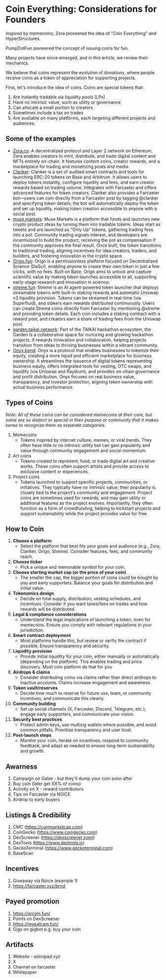 # Coin Everything: Considerations for Founders

Inspired by memecoins, Zora pioneered the idea of "Coin Everything" and HyperStructures.

PumpDotFun pioneered the concept of issuing coins for fun.

Many projects have since emerged, and in this article, we review their mechanics.

We believe that coins represent the evolution of donations, where people receive coins as a token of appreciation for supporting projects.

First, let's introduce the idea of coins. Coins are special tokens that:
1. Are instantly tradable via liquidity pools (LPs)
2. Have no intrinsic value, such as utility or governance
3. Can allocate a small portion to creators
4. Sometimes include a tax on trades
5. Are available on many platforms, each targeting different projects and audiences.

## Some of the examples

- [Zora.co](https://zora.co): A decentralized protocol and Layer 2 network on Ethereum, Zora enables creators to mint, distribute, and trade digital content and NFTs entirely on-chain. It features content coins, creator rewards, and a marketplace for trading and monetizing posts and media.
- [Clanker](https://www.clanker.world): Clanker is a set of audited smart contracts and tools for launching ERC-20 tokens on Base and Arbitrum. It allows users to deploy tokens instantly, configure liquidity and fees, and earn creator rewards based on trading volume. Integrates with Farcaster and offers advanced features for token creators. Clanker also provides a Farcaster bot—users can coin directly from a Farcaster post by tagging @clanker and specifying token details; the bot will automatically deploy the token and set up liquidity, making token creation accessible to anyone with a social post.
- [muse.markets](https://muse.markets): Muse Markets is a platform that funds and launches new crypto product ideas by turning them into tradable tokens. Ideas start as tweets and are launched as "Only Up" tokens, gathering trading fees into a pot. Community trading signals interest, and developers are incentivized to build the product, receiving the pot as compensation if the community approves the final result. Once built, the token transitions to traditional trading, aligning incentives for idea creators, traders, and builders, and fostering innovation in the crypto space.
- [Origo.fun](https://origo.fun): Origo is a permissionless platform focused on Decentralized Science (DeSci), enabling anyone to create their own token in just a few clicks, with no fees. Built on Base, Origo aims to unlock and capture scientific value by making token launches accessible to all, supporting early-stage research and innovation in science.
- [streme.fun](https://streme.fun): Streme is an AI agent-powered token launcher that deploys streamable tokens with built-in staking rewards and automatic Uniswap v3 liquidity provision. Tokens can be streamed in real-time (via Superfluid), and stakers earn rewards distributed continuously. Users can create Streme coins directly from Farcaster by mentioning @streme and providing token details. Each coin includes a staking contract with a reward pool, and creators earn a share of trading fees from the Uniswap pool.
- [garden.taikai.network](https://garden.taikai.network): Part of the TAIKAI hackathon ecosystem, the Garden is a collaborative space for nurturing and growing hackathon projects. It rewards innovation and collaboration, helping projects transition from ideas to thriving businesses within a vibrant community.
- [Onyx.bond](https://app.onyx.bond): Onyx is a protocol that enables businesses to tokenize their equity, creating a more liquid and efficient marketplace for business ownership. It streamlines the issuance of digital tokens representing business equity, offers integrated tools for vesting, OTC swaps, and liquidity (via Uniswap and Raydium), and provides on-chain governance and profit distribution. Onyx focuses on real business value, transparency, and investor protection, aligning token ownership with actual business performance.


## Types of Coins

*Note: All of these coins can be considered memecoins at their core, but some are so distinct or special in their purpose or community that it makes sense to recognize them as separate categories.*

1. Memecoins
   - Tokens inspired by internet culture, memes, or viral trends. They often have little or no intrinsic utility but can gain popularity and value through community engagement and social momentum.
2. Art coins
   - Tokens created to represent, fund, or trade digital art and creative works. These coins often support artists and provide access to exclusive content or experiences.
3. Project coins
   - Tokens launched to support specific projects, communities, or initiatives. They typically have no intrinsic value; their popularity is closely tied to the project's community and engagement. Project coins are sometimes used for rewards, and may gain utility or additional features as the project evolves. Importantly, they often function as a form of crowdfunding, helping to kickstart projects and support sustainability while the project provides value for free.

## How to Coin

1. **Choose a platform**
   - Select the platform that best fits your goals and audience (e.g., Zora, Clanker, Origo, Streme). Consider features, fees, and community reach.
2. **Choose ticker**
   - Pick a unique and memorable symbol for your coin.
3. **Choose starting market cap (or the price of your coin)**
   - The smaller the cap, the bigger portion of coins could be bought by you and early supporters. Balance your goals for distribution and initial value.
4. **Tokenomics design**
   - Decide on total supply, distribution, vesting schedules, and incentives. Consider if you want taxes/fees on trades and how rewards will be distributed.
5. **Legal & compliance considerations**
   - Understand the legal implications of launching a token, even for memecoins. Ensure you comply with relevant regulations in your jurisdiction.
6. **Smart contract deployment**
   - Most platforms handle this, but review or verify the contract if possible. Ensure transparency and security.
7. **Liquidity provision**
   - Provide initial liquidity for your coin, either manually or automatically (depending on the platform). This enables trading and price discovery. Most coin platform do that for you
8. **Airdrops & claims**
   - Consider distributing coins via claims rather than direct airdrops to inactive accounts. Claims increase engagement and awareness.
9. **Token vault/reserves**
   - Decide how much to reserve for future use, team, or community incentives, and communicate this clearly.
10. **Community building**
    - Set up social channels (X, Farcaster, Discord, Telegram, etc.), engage early supporters, and communicate your vision.
11. **Security best practices**
    - Protect admin keys, use multisig wallets where possible, and avoid common pitfalls. Prioritize transparency and user trust.
12. **Post-launch steps**
    - Monitor your coin, iterate on incentives, respond to community feedback, and adapt as needed to ensure long-term sustainability and growth.

## Awarness
1. Campaign on Galxe - but they'll dump your coin soon after
2. Buy coin (later get XX% of coins)
3. Activity on X - reward contributors
4. Tips on Farcaster via NOICE
5. Airdrop to early buyers

## Listings & Credibility

1. CMC (https://coinmarketcap.com)
2. CoinGecko (https://www.coingecko.com)
3. DexScreener (https://dexscreener.comj)
4. DexTools (https://www.dextools.io)
5. GeckoTerminal (https://www.geckoterminal.com)
6. BaseScan

## Incentives

1. Giveaway via Noice (example 1)
2. https://farcaster.xyz/brnd

## Payed promotion

1. https://qrcoin.fun/
2. Points on DexScreener
3. https://revealcam.fun/
4. Gigs on gigbot e.g. buy your coin

## Artifacts
1. Website - astropad.xyz
2. X 
3. Channel on farcaster
4. Whitepaper

